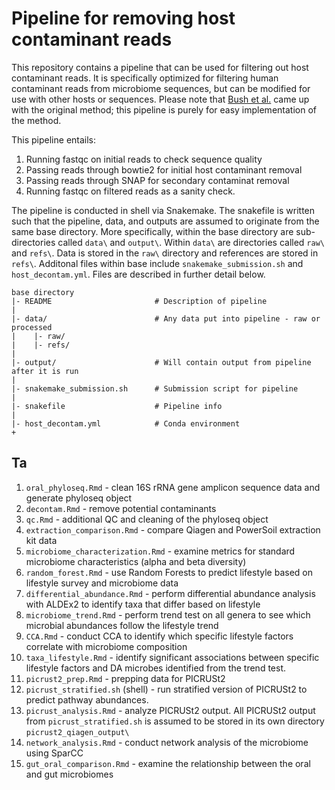 # Pipeline for removing host contaminant reads

This repository contains a pipeline that can be used for filtering out host contaminant reads. It is specifically optimized for filtering human contaminant reads from microbiome sequences, but can be modified for use with other hosts or sequences. Please note that [Bush et al.](https://www.ncbi.nlm.nih.gov/pmc/articles/PMC7478626/) came up with the original method; this pipeline is purely for easy implementation of the method.

This pipeline entails:
1. Running fastqc on initial reads to check sequence quality
2. Passing reads through bowtie2 for initial host contaminant removal
3. Passing reads through SNAP for secondary contaminat removal
4. Running fastqc on filtered reads as a sanity check.

The pipeline is conducted in shell via Snakemake. The snakefile is written such that the pipeline, data, and outputs are assumed to originate from the same base directory. More specifically, within the base directory are sub-directories called `data\` and `output\`. Within `data\` are directories called `raw\` and `refs\`. Data is stored in the `raw\` directory and references are stored in `refs\`. Additonal files within base include `snakemake_submission.sh` and `host_decontam.yml`. Files are described in further detail below.

```
base directory
|- README		                # Description of pipeline
|
|- data/		                # Any data put into pipeline - raw or processed
|    |- raw/		          
|    |- refs/
|
|- output/		                # Will contain output from pipeline after it is run
|
|- snakemake_submission.sh		# Submission script for pipeline
|
|- snakefile		            # Pipeline info
|
|- host_decontam.yml		    # Conda environment
+
```

## Ta
1. `oral_phyloseq.Rmd` - clean 16S rRNA gene amplicon sequence data and generate phyloseq object
2. `decontam.Rmd` - remove potential contaminants
3. `qc.Rmd` - additional QC and cleaning of the phyloseq object
4. `extraction_comparison.Rmd` - compare Qiagen and PowerSoil extraction kit data
5. `microbiome_characterization.Rmd` - examine metrics for standard microbiome characteristics (alpha and beta diversity)
6. `random_forest.Rmd` - use Random Forests to predict lifestyle based on lifestyle survey and microbiome data
7. `differential_abundance.Rmd` - perform differential abundance analysis with ALDEx2 to identify taxa that differ based on lifestyle
8. `microbiome_trend.Rmd` - perform trend test on all genera to see which microbial abundances follow the lifestyle trend
9. `CCA.Rmd` - conduct CCA to identify which specific lifestyle factors correlate with microbiome composition
10. `taxa_lifestyle.Rmd` - identify significant associations between specific lifestyle factors and DA microbes identified from the trend test.
11. `picrust2_prep.Rmd` - prepping data for PICRUSt2
12. `picrust_stratified.sh` (shell) - run stratified version of PICRUSt2 to predict pathway abundances.
13. `picrust_analysis.Rmd` - analyze PICRUSt2 output. All PICRUSt2 output from `picrust_stratified.sh` is assumed to be stored in its own directory `picrust2_qiagen_output\`
14. `network_analysis.Rmd` - conduct network analysis of the microbiome using SparCC
15. `gut_oral_comparison.Rmd` - examine the relationship between the oral and gut microbiomes


